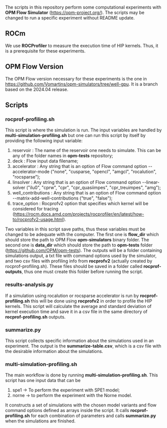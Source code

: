The scripts in this repository perform some computational experiments with **OPM Flow Simulator** (https://opm-project.org/).
The scripts may be changed to run a specific experiment without README update.

## ROCm
We use **ROCProfiler** to measure the execution time of HIP kernels. Thus, it is a prerequisite for these experiments.

## OPM Flow Version
The OPM Flow version necessary for these experiments is the one in https://github.com/Vomartins/opm-simulators/tree/well-gpu. It is a branch based on the 2024.04 release.

## Scripts

### rocprof-profiling.sh
This script is where the simulation is run. The input variables are handled by **multi-simulation-profiling.sh** but one can run this script by itself by providing the following input variable:
1) reservoir : The name of the reservoir one needs to simulate. This can be any of the folder names in **opm-tests** repository;
2) deck : Flow input data filename;
3) accelerator : Any string that is an option of Flow command option --accelerator-mode ("none", "cusparse, "opencl", "amgcl", "rocalution", "rocsparse");
4) linsolver : Any string that is an option of Flow command option --linear-solver ("ilu0", "cprw", "cpr", "cpr_quasiimpes", "cpr_treuimpes", "amg"); 
5) well_contributions : Any string that is an option of Flow command option --matrix-add-well-contributions ("true", "false");
6) trace_option : Rocprofv2 option that specifies which kernel will be considered for tracing (https://rocm.docs.amd.com/projects/rocprofiler/en/latest/how-to/rocprofv2-usage.html).

Two variables in this script save paths, thus these variables must be changed to be adequate with the computer. The first one is **flow_dir** which should store the path to OPM Flow **opm-simulators** binary folder. The second one is **data_dir** which should store the path to **opm-tests** folder (https://github.com/OPM/opm-tests).
The outputs will be a folder containing simulations output, a txt file with command options used by the simulator, and two csv files with profiling info from **rocprofv2** (actually created by rocprof-profiling.sh). These files should be saved in a folder called **rocprof-outputs**, thus one must create this folder before running the script.

### results-analysis.py
If a simulation using rocalution or rocsparse accelerator is run by **rocprof-profiling.sh** this will be done using **rocprofv2** in order to profile the HIP kernels. This script will calculate the average and standard deviation of kernel execution time and save it in a csv file in the same directory of **rocprof-profiling.sh** outputs.

### summarize.py
This script collects specific information about the simulations used in an experiment. The output is the **summarize-table.csv**, which is a csv file with the desirable information about the simulations.

### multi-simulation-profiling.sh
The main workflow is done by running **multi-simulation-profiling.sh**. This script has one input data that can be
1) spe1 -> To perform the experiment with SPE1 model;
2) norne -> to perform the experiment with the Norne model.

It constructs a set of simulations with the chosen model variants and flow command options defined as arrays inside the script. It calls **rocprof-profiling.sh** for each combination of parameters and calls **summarize.py** when the simulations are finished.
